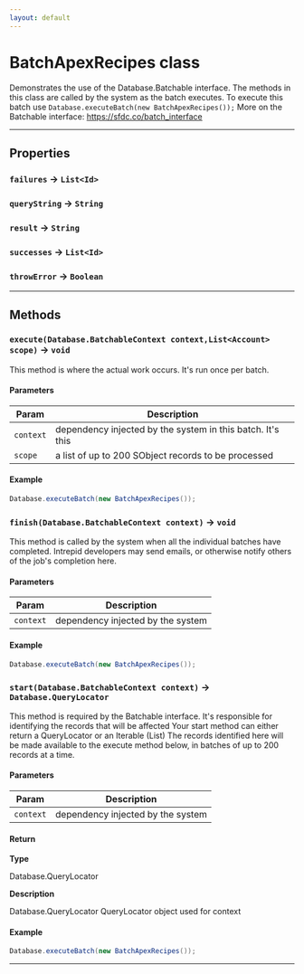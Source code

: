 ```yaml
---
layout: default
---
```

# BatchApexRecipes class

Demonstrates the use of the Database.Batchable interface. The methods in this class are called by the system as the batch executes. To execute this batch use `Database.executeBatch(new BatchApexRecipes());` More on the Batchable interface: https://sfdc.co/batch_interface

---
## Properties

### `failures` → `List<Id>`

### `queryString` → `String`

### `result` → `String`

### `successes` → `List<Id>`

### `throwError` → `Boolean`

---
## Methods
### `execute(Database.BatchableContext context,List<Account> scope)` → `void`

This method is where the actual work occurs. It&apos;s run once per batch.

#### Parameters

| Param | Description |
| ----- | ----------- |
|`context` |  dependency injected by the system in this batch. It&apos;s this |
|`scope` |  a list of up to 200 SObject records to be processed |

#### Example
```java
Database.executeBatch(new BatchApexRecipes());
```

### `finish(Database.BatchableContext context)` → `void`

This method is called by the system when all the individual batches have completed. Intrepid developers may send emails, or otherwise notify others of the job&apos;s completion here.

#### Parameters

| Param | Description |
| ----- | ----------- |
|`context` |  dependency injected by the system |

#### Example
```java
Database.executeBatch(new BatchApexRecipes());
```

### `start(Database.BatchableContext context)` → `Database.QueryLocator`

This method is required by the Batchable interface. It&apos;s responsible for identifying the records that will be affected Your start method can either return a QueryLocator or an Iterable (List) The records identified here will be made available to the execute method below, in batches of up to 200 records at a time.

#### Parameters

| Param | Description |
| ----- | ----------- |
|`context` |  dependency injected by the system |

#### Return

**Type**

Database.QueryLocator

**Description**

Database.QueryLocator QueryLocator object used for context

#### Example
```java
Database.executeBatch(new BatchApexRecipes());
```

---

